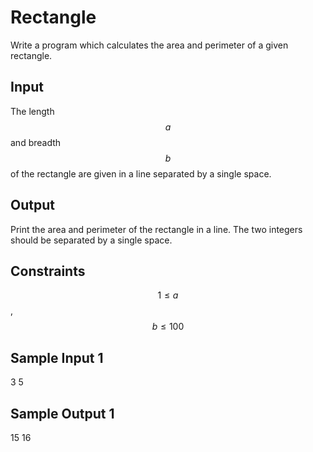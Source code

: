 # Rectangle
Write a program which calculates the area and perimeter of a given rectangle.

## Input
The length $$a$$ and breadth $$b$$ of the rectangle are given in a line separated by a single space.

## Output
Print the area and perimeter of the rectangle in a line. The two integers should be separated by a single space.

## Constraints
$$1 ≤ a$$, $$b ≤ 100$$

## Sample Input 1
3 5

## Sample Output 1
15 16